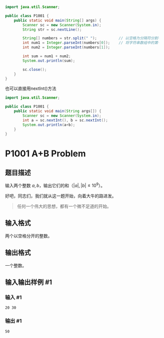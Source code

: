 ```java
import java.util.Scanner;

public class P1001 {
    public static void main(String[] args) {
        Scanner sc = new Scanner(System.in);
        String str = sc.nextLine();

        String[] numbers = str.split(" ");          // 以空格为分隔符分割字符串, 得到一个字符串数组
        int num1 = Integer.parseInt(numbers[0]);    // 将字符串数组中的第一个元素转换为整数
        int num2 = Integer.parseInt(numbers[1]);

        int sum = num1 + num2;
        System.out.println(sum);

        sc.close();
    }
}
```

也可以直接用nextInt()方法
```java
import java.util.Scanner;

public class P1001 {
    public static void main(String args[]) {
        Scanner sc = new Scanner(System.in);
        int a = sc.nextInt(), b = sc.nextInt();
        System.out.println(a+b);
    }
}
```

# P1001 A+B Problem

## 题目描述

输入两个整数 $a, b$，输出它们的和（$|a|,|b| \le {10}^9$）。

好吧，同志们，我们就从这一题开始，向着大牛的路进发。

> 任何一个伟大的思想，都有一个微不足道的开始。

## 输入格式

两个以空格分开的整数。

## 输出格式

一个整数。

## 输入输出样例 #1

### 输入 #1

```
20 30
```

### 输出 #1

```
50
```

